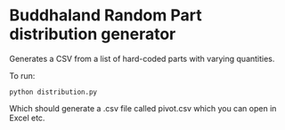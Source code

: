 # Buddhaland Random Part distribution generator

Generates a CSV from a list of hard-coded parts with varying quantities.

To run:
```
python distribution.py
```

Which should generate a .csv file called pivot.csv which you can open in Excel etc.
